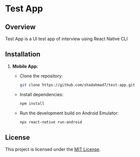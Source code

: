 #  Test App

## Overview

Test App is a UI test app of interview using React Native CLI

## Installation

1. **Mobile App:**

   - Clone the repository:
     ```bash
     git clone https://github.com/shadahmad7/test-app.git
     ```

   - Install dependencies:
     ```bash
     npm install
     ```

   - Run the development build on Android Emulator:
     ```bash
     npx react-native run-android
     ```



## License

This project is licensed under the [MIT License](LICENSE).
